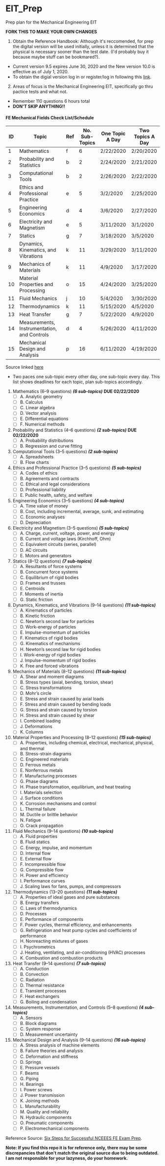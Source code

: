 # EIT_Prep
Prep plan for the Mechanical Engineering EIT

**FORK THIS TO MAKE YOUR OWN CHANGES**

1. Obtain the Reference Handbook: Although it's reccomended, for prep the digital version will be used initially, unless it is determined that the physical is necessary sooner than the test date. (I'd probably buy it because maybe stuff can be bookmared?).
- Current version 9.5 expires June 30, 2020 and the New version 10.0 is effective as of July 1, 2020.
- To obtain the digial version log in or register/log in following this [link](https://account.ncees.org/login).

2. Areas of focus is the Mechanical Engineering EIT, specifically go thru pactice tests and what not.
- Remember 110 questions 6 hours total
- **DON'T SKIP ANYTHING!!**

#### FE Mechanical Fields Check List/Schedule ####

| ID | Topic | Ref | No. Sub-Topics | One Topic A Day | Two Topics A Day |
| -- | ----- | --- | -------------- | --------------- | ---------------- |
| 1 |	Mathematics | f |	6 | 2/22/2020 | 2/20/2020 |
| 2 |	Probability and Statistics | b | 2 | 2/24/2020 | 2/21/2020 |
| 3 |	Computational Tools | b| 2 | 2/26/2020 | 2/22/2020 |
| 4 |	Ethics and Professional Practice | e | 5 | 3/2/2020 | 2/25/2020 |
| 5 |	Engineering Economics | d | 4 | 3/6/2020 | 2/27/2020 |
| 6 |	Electricity and Magnetism | e | 5 | 3/11/2020 | 3/1/2020 |
| 7 | Statics | g | 7 | 3/18/2020 | 3/5/2020 |
| 8 | Dynamics, Kinematics, and Vibrations | k | 11 | 3/29/2020 | 3/11/2020 |
| 9 |	Mechanics of Materials | k | 11 | 4/9/2020 | 3/17/2020 |
| 10 | Material Properties and Processing | o | 15 | 4/24/2020 | 3/25/2020 |
| 11 | Fluid Mechanics | j | 10 | 5/4/2020 | 3/30/2020 |
| 12 | Thermodynamics | k | 11 | 5/15/2020 | 4/5/2020 |
| 13 | Heat Transfer | g | 7 | 5/22/2020 | 4/9/2020 |
| 14 | Measurements, Instrumentation, and Controls | d | 4 | 5/26/2020 | 4/11/2020 |
| 15 | Mechanical Design and Analysis | p | 16 | 6/11/2020 | 4/19/2020 |

Source linked [here](https://ncees.org/engineering/fe/)
- Two paces one sub-topic every other day, one sub-topic every day. This list shows deadlines for each topic, plan sub-topics accordingly.

1. Mathematics (6–9 questions) ***(6 sub-topics)*** **DUE 02/22/2020**
      - [ ] A. Analytic geometry
      - [ ] B. Calculus
      - [ ] C. Linear algebra
      - [ ] D. Vector analysis
      - [ ] E. Differential equations
      - [ ] F. Numerical methods
      
2. Probability and Statistics (4–6 questions) ***(2 sub-topics)*** **DUE 02/22/2020**
      - [ ] A. Probability distributions
      - [ ] B. Regression and curve fitting
      
3. Computational Tools (3–5 questions) ***(2 sub-topics)*** 
      - [ ] A. Spreadsheets
      - [ ] B. Flow charts
      
4. Ethics and Professional Practice (3–5 questions) ***(5 sub-topics)*** 
      - [ ] A. Codes of ethics
      - [ ] B. Agreements and contracts
      - [ ] C. Ethical and legal considerations
      - [ ] D. Professional liability
      - [ ] E. Public health, safety, and welfare
      
5. Engineering Economics (3–5 questions) ***(4 sub-topics)*** 
      - [ ] A. Time value of money
      - [ ] B. Cost, including incremental, average, sunk, and estimating
      - [ ] C. Economic analyses
      - [ ] D. Depreciation
      
6. Electricity and Magnetism (3–5 questions) ***(5 sub-topics)*** 
      - [ ] A. Charge, current, voltage, power, and energy
      - [ ] B. Current and voltage laws (Kirchhoff, Ohm)
      - [ ] C. Equivalent circuits (series, parallel)
      - [ ] D. AC circuits
      - [ ] E. Motors and generators

7. Statics (8–12 questions) ***(7 sub-topics)*** 
      - [ ] A. Resultants of force systems
      - [ ] B. Concurrent force systems
      - [ ] C. Equilibrium of rigid bodies
      - [ ] D. Frames and trusses
      - [ ] E. Centroids
      - [ ] F. Moments of inertia
      - [ ] G. Static friction

8. Dynamics, Kinematics, and Vibrations (9–14 questions) ***(11 sub-topics)***
      - [ ] A. Kinematics of particles
      - [ ] B. Kinetic friction
      - [ ] C. Newton’s second law for particles
      - [ ] D. Work-energy of particles
      - [ ] E. Impulse-momentum of particles
      - [ ] F. Kinematics of rigid bodies
      - [ ] G. Kinematics of mechanisms
      - [ ] H. Newton’s second law for rigid bodies
      - [ ] I. Work-energy of rigid bodies
      - [ ] J. Impulse-momentum of rigid bodies
      - [ ] K. Free and forced vibrations

9. Mechanics of Materials (8–12 questions) ***(11 sub-topics)***
      - [ ] A. Shear and moment diagrams
      - [ ] B. Stress types (axial, bending, torsion, shear)
      - [ ] C. Stress transformations
      - [ ] D. Mohr’s circle
      - [ ] E. Stress and strain caused by axial loads
      - [ ] F. Stress and strain caused by bending loads
      - [ ] G. Stress and strain caused by torsion
      - [ ] H. Stress and strain caused by shear
      - [ ] I. Combined loading
      - [ ] J. Deformations
      - [ ] K. Columns

10. Material Properties and Processing (8–12 questions) ***(15 sub-topics)***
      - [ ] A. Properties, including chemical, electrical, mechanical, physical, and thermal
      - [ ] B. Stress-strain diagrams
      - [ ] C. Engineered materials
      - [ ] D. Ferrous metals
      - [ ] E. Nonferrous metals
      - [ ] F. Manufacturing processes
      - [ ] G. Phase diagrams
      - [ ] H. Phase transformation, equilibrium, and heat treating
      - [ ] I. Materials selection
      - [ ] J. Surface conditions
      - [ ] K. Corrosion mechanisms and control
      - [ ] L. Thermal failure
      - [ ] M. Ductile or brittle behavior
      - [ ] N. Fatigue
      - [ ] O. Crack propagation

11. Fluid Mechanics (9–14 questions) ***(10 sub-topics)***
      - [ ] A. Fluid properties
      - [ ] B. Fluid statics
      - [ ] C. Energy, impulse, and momentum
      - [ ] D. Internal flow
      - [ ] E. External flow
      - [ ] F. Incompressible flow
      - [ ] G. Compressible flow
      - [ ] H. Power and efficiency
      - [ ] I. Performance curves
      - [ ] J. Scaling laws for fans, pumps, and compressors

12. Thermodynamics (13–20 questions) ***(11 sub-topics)***
      - [ ] A. Properties of ideal gases and pure substances
      - [ ] B. Energy transfers
      - [ ] C. Laws of thermodynamics
      - [ ] D. Processes
      - [ ] E. Performance of components
      - [ ] F. Power cycles, thermal efficiency, and enhancements
      - [ ] G. Refrigeration and heat pump cycles and coefficients of performance
      - [ ] H. Nonreacting mixtures of gases
      - [ ] I. Psychrometrics
      - [ ] J. Heating, ventilating, and air-conditioning (HVAC) processes
      - [ ] K. Combustion and combustion products

13. Heat Transfer (9–14 questions) ***(7 sub-topics)***
      - [ ] A. Conduction
      - [ ] B. Convection
      - [ ] C. Radiation
      - [ ] D. Thermal resistance
      - [ ] E. Transient processes
      - [ ] F. Heat exchangers
      - [ ] G. Boiling and condensation

14. Measurements, Instrumentation, and Controls (5–8 questions) ***(4 sub-topics)***
      - [ ] A. Sensors
      - [ ] B. Block diagrams
      - [ ] C. System response
      - [ ] D. Measurement uncertainty

15. Mechanical Design and Analysis (9–14 questions) ***(16 sub-topics)***
      - [ ] A. Stress analysis of machine elements
      - [ ] B. Failure theories and analysis
      - [ ] C. Deformation and stiffness
      - [ ] D. Springs
      - [ ] E. Pressure vessels
      - [ ] F. Beams
      - [ ] G. Piping
      - [ ] H. Bearings
      - [ ] I. Power screws
      - [ ] J. Power transmission
      - [ ] K. Joining methods
      - [ ] L. Manufacturability
      - [ ] M. Quality and reliability
      - [ ] N. Hydraulic components
      - [ ] O. Pneumatic components
      - [ ] P. Electromechanical components

Reference Source: [Six Steps for Successful NCEEES FE Exam Prep](https://ppi2pass.com/fe-exam/resources/make-your-fe-exam-review-successful).

**Note: If you find this repo it is for reference only, there may be some discrepancies that don't match the original source due to being outdated. I am not responsible for your lazyness, do your homework.**
